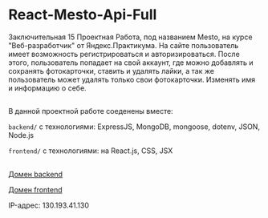 # React-Mesto-Api-Full

Заключительная 15 Проектная Работа, под названием Mesto, на курсе "Веб-разработчик" от Яндекс.Практикума. 
На сайте пользователь имеет возможность регистрироваться и авторизироваться. После этого, пользователь попадает на свой аккаунт, где можно добавлять и сохранять фотокарточки, ставить и удалять лайки, а так же пользователь может удалять только свои фотокарточки. Изменять имя и информацию о себе.

##

В данной проектной работе соеденены вместе:

`backend/` с технологиями: ExpressJS, MongoDB, mongoose, dotenv, JSON, Node.js

`frontend/` с технологиями: на React.js, CSS, JSX

##

[Домен backend](https://api.trenikova.nomoredomains.sbs)

[Домен frontend](https://trenik.nomoredomains.sbs)

IP-адрес: 130.193.41.130
